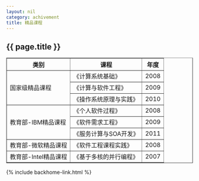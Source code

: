 ```yaml
---
layout: nil
category: achivement
title: 精品课程
---
```


## {{  page.title  }}

<table border="1" cellspacing="0" cellpadding="0">
  <tr>
    <th>类别</th>
    <th>课程</th>
    <th>年度</th>
  </tr>
  <tr>
    <td rowspan="3">国家级精品课程</td>
    <td>《计算系统基础》</td>
    <td>2008</td>
  </tr>
  <tr>
    <td>《计算与软件工程》</td>
    <td>2009</td>
  </tr>
  <tr>
    <td>《操作系统原理与实践》</td>
    <td>2010</td>
  </tr>
  <tr>
    <td rowspan="3">教育部-IBM精品课程</td>
    <td>《个人软件过程》</td>
    <td>2008</td>
  </tr>
  <tr>
    <td>《软件需求工程》</td>
    <td>2009</td>
  </tr>
  <tr>
    <td>《服务计算与SOA开发》</td>
    <td>2011</td>
  </tr>
  <tr>
    <td>教育部-微软精品课程</td>
    <td>《软件工程课程实践》</td>
    <td>2008</td>
  </tr>
  <tr>
    <td>教育部-Intel精品课程</td>
    <td>《基于多核的并行编程》</td>
    <td>2007</td>
  </tr>
</table>

{% include backhome-link.html %}